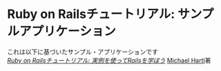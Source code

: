 # Ruby on Railsチュートリアル: サンプルアプリケーション

これは以下に基づいたサンプル・アプリケーションです  
[*Ruby on Railsチュートリアル:
実例を使ってRailsを学ぼう*](http://railstutorial.jp/)
[Michael Hartl](http://www.michaelhartl.com/)著

